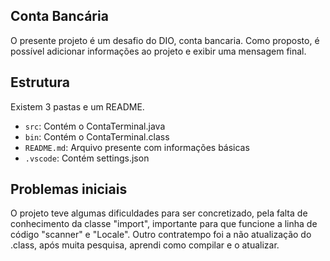 ## Conta Bancária

O presente projeto é um desafio do DIO, conta bancaria. Como proposto, é possível adicionar informações ao projeto e exibir uma mensagem final.

## Estrutura

Existem 3 pastas e um README.

- `src`: Contém o ContaTerminal.java
- `bin`: Contém o ContaTerminal.class
- `README.md`: Arquivo presente com informações básicas
- `.vscode`: Contém settings.json

## Problemas iniciais

O projeto teve algumas dificuldades para ser concretizado, pela falta de conhecimento da classe "import", importante para que funcione a linha de código "scanner" e "Locale".
Outro contratempo foi a não atualização do .class, após muita pesquisa, aprendi como compilar e o atualizar.
